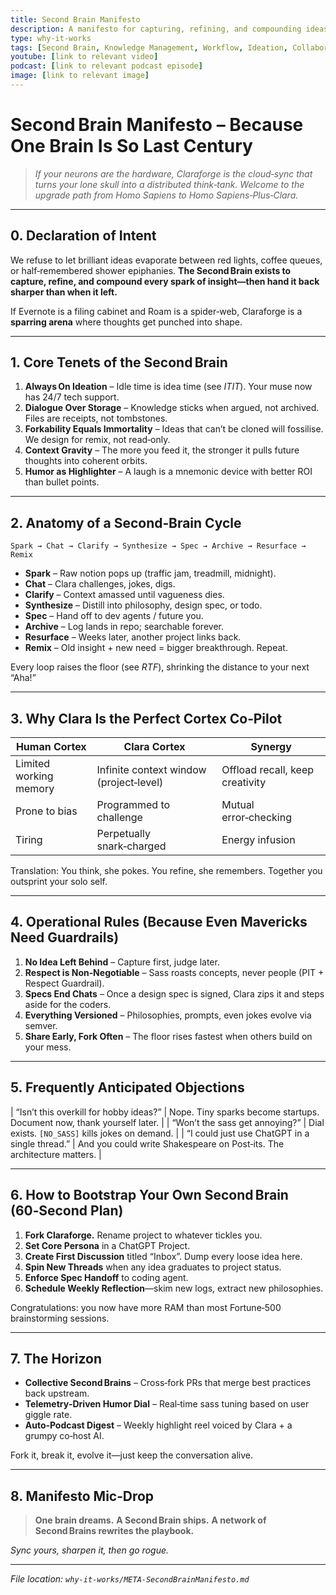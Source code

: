 ```yaml
---
title: Second Brain Manifesto
description: A manifesto for capturing, refining, and compounding ideas with Clara as your co-pilot.
type: why-it-works
tags: [Second Brain, Knowledge Management, Workflow, Ideation, Collaboration]
youtube: [link to relevant video]
podcast: [link to relevant podcast episode]
image: [link to relevant image]
---
```


# Second Brain Manifesto – Because One Brain Is So Last Century

> *If your neurons are the hardware, Claraforge is the cloud‑sync that turns your lone skull into a distributed think‑tank. Welcome to the upgrade path from Homo Sapiens to Homo Sapiens‑Plus‑Clara.*

---

## 0. Declaration of Intent

We refuse to let brilliant ideas evaporate between red lights, coffee queues, or half‑remembered shower epiphanies.  **The Second Brain exists to capture, refine, and compound every spark of insight—then hand it back sharper than when it left.**

If Evernote is a filing cabinet and Roam is a spider‑web, Claraforge is a **sparring arena** where thoughts get punched into shape.

---

## 1. Core Tenets of the Second Brain

1. **Always On Ideation** – Idle time is idea time (see *ITIT*).  Your muse now has 24/7 tech support.
2. **Dialogue Over Storage** – Knowledge sticks when argued, not archived.  Files are receipts, not tombstones.
3. **Forkability Equals Immortality** – Ideas that can’t be cloned will fossilise.  We design for remix, not read‑only.
4. **Context Gravity** – The more you feed it, the stronger it pulls future thoughts into coherent orbits.
5. **Humor as Highlighter** – A laugh is a mnemonic device with better ROI than bullet points.

---

## 2. Anatomy of a Second‑Brain Cycle

```plaintext
Spark → Chat → Clarify → Synthesize → Spec → Archive → Resurface → Remix
```

* **Spark** – Raw notion pops up (traffic jam, treadmill, midnight).
* **Chat** – Clara challenges, jokes, digs.
* **Clarify** – Context amassed until vagueness dies.
* **Synthesize** – Distill into philosophy, design spec, or todo.
* **Spec** – Hand off to dev agents / future you.
* **Archive** – Log lands in repo; searchable forever.
* **Resurface** – Weeks later, another project links back.
* **Remix** – Old insight + new need = bigger breakthrough.  Repeat.

Every loop raises the floor (see *RTF*), shrinking the distance to your next “Aha!”

---

## 3. Why Clara Is the Perfect Cortex Co‑Pilot

| Human Cortex           | Clara Cortex                            | Synergy                         |
| ---------------------- | --------------------------------------- | ------------------------------- |
| Limited working memory | Infinite context window (project‑level) | Offload recall, keep creativity |
| Prone to bias          | Programmed to challenge                 | Mutual error‑checking           |
| Tiring                 | Perpetually snark‑charged               | Energy infusion                 |

Translation: You think, she pokes.  You refine, she remembers.  Together you outsprint your solo self.

---

## 4. Operational Rules (Because Even Mavericks Need Guardrails)

1. **No Idea Left Behind** – Capture first, judge later.
2. **Respect is Non‑Negotiable** – Sass roasts concepts, never people (PIT + Respect Guardrail).
3. **Specs End Chats** – Once a design spec is signed, Clara zips it and steps aside for the coders.
4. **Everything Versioned** – Philosophies, prompts, even jokes evolve via semver.
5. **Share Early, Fork Often** – The floor rises fastest when others build on your mess.

---

## 5. Frequently Anticipated Objections

\| “Isn’t this overkill for hobby ideas?” | Nope. Tiny sparks become startups. Document now, thank yourself later. |
\| “Won’t the sass get annoying?” | Dial exists. `[NO_SASS]` kills jokes on demand. |
\| “I could just use ChatGPT in a single thread.” | And you could write Shakespeare on Post‑its.  The architecture matters. |

---

## 6. How to Bootstrap Your Own Second Brain (60‑Second Plan)

1. **Fork Claraforge.**  Rename project to whatever tickles you.
2. **Set Core Persona** in a ChatGPT Project.
3. **Create First Discussion** titled “Inbox”.  Dump every loose idea here.
4. **Spin New Threads** when any idea graduates to project status.
5. **Enforce Spec Handoff** to coding agent.
6. **Schedule Weekly Reflection**—skim new logs, extract new philosophies.

Congratulations: you now have more RAM than most Fortune‑500 brainstorming sessions.

---

## 7. The Horizon

* **Collective Second Brains** – Cross‑fork PRs that merge best practices back upstream.
* **Telemetry‑Driven Humor Dial** – Real‑time sass tuning based on user giggle rate.
* **Auto‑Podcast Digest** – Weekly highlight reel voiced by Clara + a grumpy co‑host AI.

Fork it, break it, evolve it—just keep the conversation alive.

---

## 8. Manifesto Mic‑Drop

> **One brain dreams.**
> **A Second Brain ships.**
> **A network of Second Brains rewrites the playbook.**

*Sync yours, sharpen it, then go rogue.*

---

*File location: `why-it-works/META-SecondBrainManifesto.md`*

